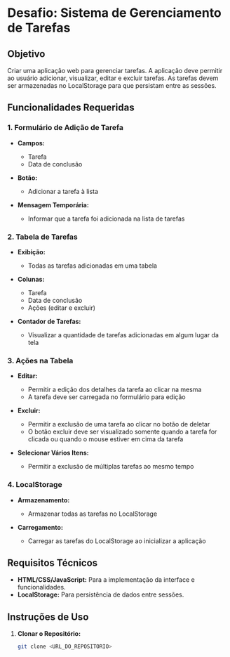 # Desafio: Sistema de Gerenciamento de Tarefas

## Objetivo

Criar uma aplicação web para gerenciar tarefas. A aplicação deve permitir ao usuário adicionar, visualizar, editar e excluir tarefas. As tarefas devem ser armazenadas no LocalStorage para que persistam entre as sessões.

## Funcionalidades Requeridas

### 1. Formulário de Adição de Tarefa

- **Campos:**
  - Tarefa
  - Data de conclusão

- **Botão:** 
  - Adicionar a tarefa à lista

- **Mensagem Temporária:**
  - Informar que a tarefa foi adicionada na lista de tarefas

### 2. Tabela de Tarefas

- **Exibição:**
  - Todas as tarefas adicionadas em uma tabela

- **Colunas:**
  - Tarefa
  - Data de conclusão
  - Ações (editar e excluir)

- **Contador de Tarefas:**
  - Visualizar a quantidade de tarefas adicionadas em algum lugar da tela

### 3. Ações na Tabela

- **Editar:**
  - Permitir a edição dos detalhes da tarefa ao clicar na mesma
  - A tarefa deve ser carregada no formulário para edição

- **Excluir:**
  - Permitir a exclusão de uma tarefa ao clicar no botão de deletar
  - O botão excluir deve ser visualizado somente quando a tarefa for clicada ou quando o mouse estiver em cima da tarefa

- **Selecionar Vários Itens:**
  - Permitir a exclusão de múltiplas tarefas ao mesmo tempo

### 4. LocalStorage

- **Armazenamento:**
  - Armazenar todas as tarefas no LocalStorage

- **Carregamento:**
  - Carregar as tarefas do LocalStorage ao inicializar a aplicação

## Requisitos Técnicos

- **HTML/CSS/JavaScript:** Para a implementação da interface e funcionalidades.
- **LocalStorage:** Para persistência de dados entre sessões.

## Instruções de Uso

1. **Clonar o Repositório:**
   ```bash
   git clone <URL_DO_REPOSITORIO>
